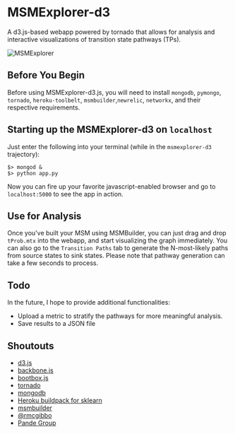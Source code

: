 MSMExplorer-d3
=================

A d3.js-based webapp powered by tornado that allows for analysis and interactive visualizations of transition state pathways (TPs).

![MSMExplorer](https://raw.github.com/cxhernandez/msmexplorer-d3/master/images/example.png)

Before You Begin
----------------
Before using MSMExplorer-d3.js, you will need to install ``mongodb``, ``pymongo``, ``tornado``, ``heroku-toolbelt``, ``msmbuilder``,``newrelic``, ``networkx``, and their respective requirements.


Starting up the MSMExplorer-d3 on ``localhost``
----------------
Just enter the following into your terminal (while in the ``msmexplorer-d3`` trajectory):

````
$> mongod &
$> python app.py
````

Now you can fire up your favorite javascript-enabled browser and go to ``localhost:5000`` to see the app in action.

Use for Analysis
----------------
Once you've built your MSM using MSMBuilder, you can just drag and drop ``tProb.mtx`` into the webapp, and start visualizing the graph immediately. You can also go to the ``Transition Paths`` tab to generate the N-most-likely paths from source states to sink states. Please note that pathway generation can take a few seconds to process.

Todo
---------------

In the future, I hope to provide additional functionalities:

+ Upload a metric to stratify the pathways for more meaningful analysis.
+ Save results to a JSON file

Shoutouts
----------------

- [d3.js](http://d3js.org/)
- [backbone.js](http://backbonejs.org/)
- [bootbox.js](http://bootboxjs.com/)
- [tornado](http://www.tornadoweb.org/en/stable/)
- [mongodb](http://www.mongodb.org/)
- [Heroku buildpack for sklearn](https://github.com/dbrgn/heroku-buildpack-python-sklearn)
- [msmbuilder](http://msmbuilder.org/)
- [@rmcgibbo](https://github.com/rmcgibbo)
- [Pande Group](http://pande.stanford.edu/)
